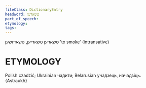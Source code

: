 ```yaml
---
fileClass: DictionaryEntry
headword: טשאַדען
part_of_speech: 
etymology: 
tags: 
---
```

טשאַדען
טשאַדיען, טשאַדזשען
'to smoke' (intransative)

ETYMOLOGY
===========
Polish czadzić; Ukrainian чадити; Belarusian учадзець, начадзіць.
{Astraukh}
